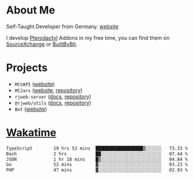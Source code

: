 # About Me

Self-Taught Developer from Germany. [website](https://rjansen.dev)

I develop [Pterodactyl](https://pterodactyl.io) Addons in my free time, you can find
them on [SourceXchange](https://www.sourcexchange.net/teams/356/profile) or [BuiltByBit](https://builtbybit.com/search/3078009).

# Projects

- `MCVAPI` ([website](https://versions.mcjars.app))
- `MCJars` ([website](https://mcjars.app), [repository](https://github.com/0x7d8/mcjar))
- `rjweb-server` ([docs](https://server.rjweb.dev), [repository](https://github.com/0x7d8/NPM_WEB-SERVER))
- `@rjweb/utils` ([docs](https://utils.rjweb.dev), [repository](https://github.com/0x7d8/rjweb-utils))
- `Bot` ([website](https://bot.rjns.dev))

# [Wakatime](https://wakatime.com/@0x7d8)

<!--START_SECTION:waka-->

```txt
TypeScript        19 hrs 52 mins  ██████████████████▒░░░░░░   73.33 %
Bash              2 hrs           ██░░░░░░░░░░░░░░░░░░░░░░░   07.44 %
JSON              1 hr 18 mins    █▒░░░░░░░░░░░░░░░░░░░░░░░   04.84 %
Go                52 mins         ▓░░░░░░░░░░░░░░░░░░░░░░░░   03.23 %
PHP               47 mins         ▓░░░░░░░░░░░░░░░░░░░░░░░░   02.93 %
```

<!--END_SECTION:waka-->
